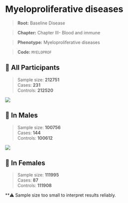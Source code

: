 # Myeloproliferative diseases

> **Root:** Baseline Disease  

> **Chapter:** Chapter III- Blood and immune  

> **Phenotype:** Myeloproliferative diseases  

> **Code:** `MYELOPROF`

## 🧪 All Participants  
> Sample size: **212751**  
> Cases: **231**  
> Controls: **212520**
<img src="/Disease/Figures/ALL/Baseline/MYELOPROF.png"/>
<CsvTable src="/Disease_Data/ALL/Baseline/LG_MYELOPROF.csv" label="🔍 View full results" />

## 👨 In Males  
> Sample size: **100756**  
> Cases: **144**  
> Controls: **100612**
<img src="/Disease/Figures/Male/Baseline/MYELOPROF.png"/>
<CsvTable src="/Disease_Data/Male/Baseline/LG_MYELOPROF.csv" label="🔍 View full results" />

## 👩 In Females  
> Sample size: **111995**  
> Cases: **87**  
> Controls: **111908**

**⚠️ Sample size too small to interpret results reliably.
